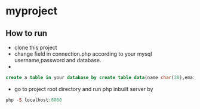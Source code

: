 # myproject

How to run
---
* clone this project
* change field in connection.php according to your mysql username,password and database.
* 
```SQL
create a table in your database by create table data(name char(20),email varchar(20),password varchar(20));
```
* go to project root directory and run php inbuilt server by 
```PHP
php -S localhost:8080
```
